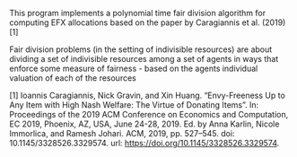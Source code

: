 This program implements a polynomial time fair division algorithm for computing EFX allocations based on the paper by Caragiannis et al. (2019)[1]

Fair division problems (in the setting of indivisible resources) are about dividing a set of indivisible resources among a set of agents in ways that enforce some measure of fairness - based on the agents individual valuation of each of the resources


[1] Ioannis Caragiannis, Nick Gravin, and Xin Huang. “Envy-Freeness Up to Any Item with High Nash Welfare: The Virtue of Donating Items”. In: Proceedings of the 2019 ACM Conference on Economics and Computation, EC 2019, Phoenix, AZ, USA, June 24-28, 2019. Ed. by Anna Karlin, Nicole Immorlica, and Ramesh Johari. ACM, 2019, pp. 527–545. doi: 10.1145/3328526.3329574. url: https://doi.org/10.1145/3328526.3329574.
